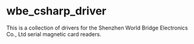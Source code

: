 # wbe_csharp_driver
This is a collection of drivers for the Shenzhen World Bridge Electronics Co., Ltd serial magnetic card readers. 
